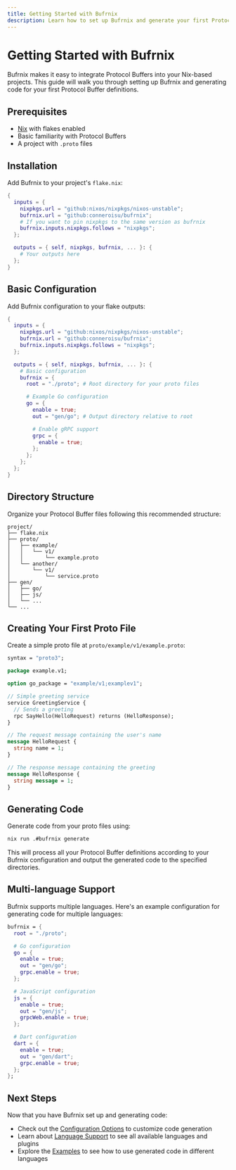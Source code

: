 ```yaml
---
title: Getting Started with Bufrnix
description: Learn how to set up Bufrnix and generate your first Protocol Buffer code.
---
```


# Getting Started with Bufrnix

Bufrnix makes it easy to integrate Protocol Buffers into your Nix-based projects. This guide will walk you through setting up Bufrnix and generating code for your first Protocol Buffer definitions.

## Prerequisites

- [Nix](https://nixos.org/download.html) with flakes enabled
- Basic familiarity with Protocol Buffers
- A project with `.proto` files

## Installation

Add Bufrnix to your project's `flake.nix`:

```nix
{
  inputs = {
    nixpkgs.url = "github:nixos/nixpkgs/nixos-unstable";
    bufrnix.url = "github:conneroisu/bufrnix";
    # If you want to pin nixpkgs to the same version as bufrnix
    bufrnix.inputs.nixpkgs.follows = "nixpkgs";
  };

  outputs = { self, nixpkgs, bufrnix, ... }: {
    # Your outputs here
  };
}
```

## Basic Configuration

Add Bufrnix configuration to your flake outputs:

```nix
{
  inputs = {
    nixpkgs.url = "github:nixos/nixpkgs/nixos-unstable";
    bufrnix.url = "github:conneroisu/bufrnix";
    bufrnix.inputs.nixpkgs.follows = "nixpkgs";
  };

  outputs = { self, nixpkgs, bufrnix, ... }: {
    # Basic configuration
    bufrnix = {
      root = "./proto"; # Root directory for your proto files

      # Example Go configuration
      go = {
        enable = true;
        out = "gen/go"; # Output directory relative to root

        # Enable gRPC support
        grpc = {
          enable = true;
        };
      };
    };
  };
}
```

## Directory Structure

Organize your Protocol Buffer files following this recommended structure:

```
project/
├── flake.nix
├── proto/
│   ├── example/
│   │   └── v1/
│   │       └── example.proto
│   └── another/
│       └── v1/
│           └── service.proto
├── gen/
│   ├── go/
│   ├── js/
│   └── ...
└── ...
```

## Creating Your First Proto File

Create a simple proto file at `proto/example/v1/example.proto`:

```protobuf
syntax = "proto3";

package example.v1;

option go_package = "example/v1;examplev1";

// Simple greeting service
service GreetingService {
  // Sends a greeting
  rpc SayHello(HelloRequest) returns (HelloResponse);
}

// The request message containing the user's name
message HelloRequest {
  string name = 1;
}

// The response message containing the greeting
message HelloResponse {
  string message = 1;
}
```

## Generating Code

Generate code from your proto files using:

```bash
nix run .#bufrnix generate
```

This will process all your Protocol Buffer definitions according to your Bufrnix configuration and output the generated code to the specified directories.

## Multi-language Support

Bufrnix supports multiple languages. Here's an example configuration for generating code for multiple languages:

```nix
bufrnix = {
  root = "./proto";

  # Go configuration
  go = {
    enable = true;
    out = "gen/go";
    grpc.enable = true;
  };

  # JavaScript configuration
  js = {
    enable = true;
    out = "gen/js";
    grpcWeb.enable = true;
  };

  # Dart configuration
  dart = {
    enable = true;
    out = "gen/dart";
    grpc.enable = true;
  };
};
```

## Next Steps

Now that you have Bufrnix set up and generating code:

- Check out the [Configuration Options](/reference/configuration/) to customize code generation
- Learn about [Language Support](/reference/languages/) to see all available languages and plugins
- Explore the [Examples](/guides/examples/) to see how to use generated code in different languages